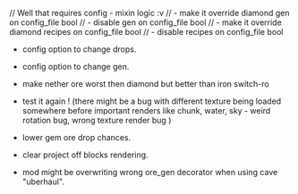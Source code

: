 // Well that requires config - mixin logic :v
// - make it override diamond gen on config_file bool
// - disable gen on config_file bool
// - make it override diamond recipes on config_file bool
// - disable recipes on config_file bool

- config option to change drops.
- config option to change gen.

- make nether ore worst then diamond but better than iron switch-ro

- test it again ! (there might be a bug with different texture being loaded somewhere before important renders 
like chunk, water, sky - weird rotation bug, wrong texture render bug )

- lower gem ore drop chances. 
- clear project off blocks rendering.
- mod might be overwriting wrong ore_gen decorator when using cave "uberhaul".